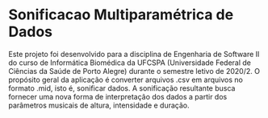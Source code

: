 # Sonificacao Multiparamétrica de Dados

  Este projeto foi desenvolvido para a disciplina de Engenharia de Software II do curso de Informática Biomédica
da UFCSPA (Universidade Federal de Ciências da Saúde de Porto Alegre) durante o semestre letivo de 2020/2. O propósito
geral da aplicação é converter arquivos .csv em arquivos no formato .mid, isto é, sonificar dados. A sonificação resultante
busca fornecer uma nova forma de interpretação dos dados a partir dos parâmetros musicais de altura, intensidade e duração.

